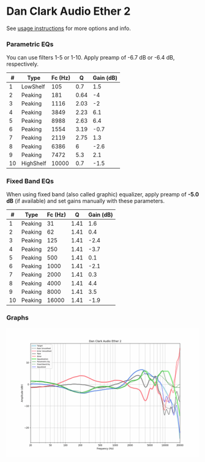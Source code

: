 # Dan Clark Audio Ether 2
See [usage instructions](https://github.com/jaakkopasanen/AutoEq#usage) for more options and info.

### Parametric EQs
You can use filters 1-5 or 1-10. Apply preamp of -6.7 dB or -6.4 dB, respectively.

|   # | Type      |   Fc (Hz) |    Q |   Gain (dB) |
|-----|-----------|-----------|------|-------------|
|   1 | LowShelf  |       105 | 0.7  |         1.5 |
|   2 | Peaking   |       181 | 0.64 |        -4   |
|   3 | Peaking   |      1116 | 2.03 |        -2   |
|   4 | Peaking   |      3849 | 2.23 |         6.1 |
|   5 | Peaking   |      8988 | 2.63 |         6.4 |
|   6 | Peaking   |      1554 | 3.19 |        -0.7 |
|   7 | Peaking   |      2119 | 2.75 |         1.3 |
|   8 | Peaking   |      6386 | 6    |        -2.6 |
|   9 | Peaking   |      7472 | 5.3  |         2.1 |
|  10 | HighShelf |     10000 | 0.7  |        -1.5 |

### Fixed Band EQs
When using fixed band (also called graphic) equalizer, apply preamp of **-5.0 dB** (if available) and set gains manually with these parameters.

|   # | Type    |   Fc (Hz) |    Q |   Gain (dB) |
|-----|---------|-----------|------|-------------|
|   1 | Peaking |        31 | 1.41 |         1.6 |
|   2 | Peaking |        62 | 1.41 |         0.4 |
|   3 | Peaking |       125 | 1.41 |        -2.4 |
|   4 | Peaking |       250 | 1.41 |        -3.7 |
|   5 | Peaking |       500 | 1.41 |         0.1 |
|   6 | Peaking |      1000 | 1.41 |        -2.1 |
|   7 | Peaking |      2000 | 1.41 |         0.3 |
|   8 | Peaking |      4000 | 1.41 |         4.4 |
|   9 | Peaking |      8000 | 1.41 |         3.5 |
|  10 | Peaking |     16000 | 1.41 |        -1.9 |

### Graphs
![](./Dan%20Clark%20Audio%20Ether%202.png)
